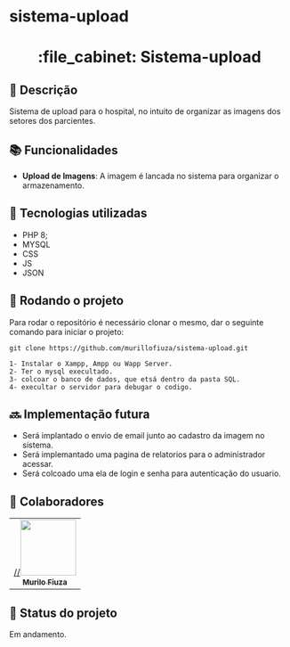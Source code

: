 # sistema-upload


<h1 align="center">:file_cabinet: Sistema-upload </h1>

## :memo: Descrição
Sistema de upload para o hospital, no intuito de organizar as imagens dos setores dos parcientes.

## :books: Funcionalidades
* <b>Upload de Imagens</b>: A imagem é lancada no sistema para organizar o armazenamento.

## :wrench: Tecnologias utilizadas
* PHP 8;
* MYSQL
* CSS
* JS
* JSON

## :rocket: Rodando o projeto
Para rodar o repositório é necessário clonar o mesmo, dar o seguinte comando para iniciar o projeto:
```
git clone https://github.com/murillofiuza/sistema-upload.git

1- Instalar o Xampp, Ampp ou Wapp Server.
2- Ter o mysql execultado.
3- colcoar o banco de dados, que etsá dentro da pasta SQL.
4- execultar o servidor para debugar o codigo.
```

## :soon: Implementação futura
* Será implantado o envio de email junto ao cadastro da imagem no sistema.
* Será implemantado uma pagina de relatorios para o administrador acessar.
* Será colcoado uma ela de login e senha para autenticação do usuario.

## :handshake: Colaboradores
<table>
  <tr>
    <td align="center">
      <a href="http://github.com/murillofiuza">
        //<img src="#" width="100px;"/><br>
        <sub>
          <b>Murilo Fiuza</b>
        </sub>
      </a>
    </td>
  </tr>
</table>

## :dart: Status do projeto
Em andamento.

